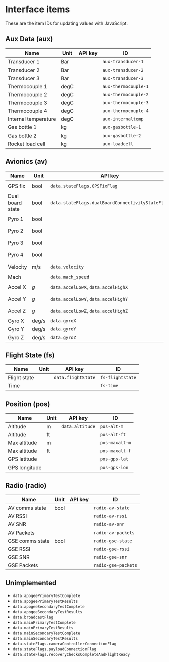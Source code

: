
# Interface items
These are the item IDs for updating values with JavaScript.

## Aux Data (aux)
| Name | Unit | API key | ID |
| --- | --- | --- | --- |
| Transducer 1 | Bar |  | `aux-transducer-1` |
| Transducer 2 | Bar |  | `aux-transducer-2` |
| Transducer 3 | Bar |  | `aux-transducer-3` |
| Thermocouple 1 | degC |  | `aux-thermocouple-1` |
| Thermocouple 2 | degC |  | `aux-thermocouple-2` |
| Thermocouple 3 | degC |  | `aux-thermocouple-3` |
| Thermocouple 4 | degC |  | `aux-thermocouple-4` |
| Internal temperature | degC |  | `aux-internaltemp` |
| Gas bottle 1 | kg |  | `aux-gasbottle-1` |
| Gas bottle 2 | kg |  | `aux-gasbottle-2` |
| Rocket load cell | kg |  | `aux-loadcell` |

## Avionics (av)
| Name | Unit | API key | ID |
| --- | --- | --- | --- |
| GPS fix | bool | `data.stateFlags.GPSFixFlag` | `av-state-gpsfix` |
| Dual board state | bool | `data.stateFlags.dualBoardConnectivityStateFlag` | `av-state-dualboard` |
| Pyro 1 | bool |  | `av-state-pyro-1` |
| Pyro 2 | bool |  | `av-state-pyro-2` |
| Pyro 3 | bool |  | `av-state-pyro-3` |
| Pyro 4 | bool |  | `av-state-pyro-4` |
| Velocity | m/s | `data.velocity` | `av-velocity` |
| Mach |  | `data.mach_speed` | `av-mach` |
| Accel X | *g* | `data.accelLowX`, `data.accelHighX` | `av-accel-x` |
| Accel Y | *g* | `data.accelLowY`, `data.accelHighY` | `av-accel-y` |
| Accel Z | *g* | `data.accelLowZ`, `data.accelHighZ` | `av-accel-z` |
| Gyro X | deg/s | `data.gyroX` | `av-gyro-x` |
| Gyro Y | deg/s | `data.gyroY` | `av-gyro-y` |
| Gyro Z | deg/s | `data.gyroZ` | `av-gyro-z` |

## Flight State (fs)
| Name | Unit | API key | ID |
| --- | --- | --- | --- |
| Flight state |  | `data.flightState` | `fs-flightstate` |
| Time |  |  | `fs-time` |

## Position (pos)
| Name | Unit | API key | ID |
| --- | --- | --- | --- |
| Altitude | m | `data.altitude` | `pos-alt-m` |
| Altitude | ft |  | `pos-alt-ft` |
| Max altitude | m |  | `pos-maxalt-m` |
| Max altitude | ft |  | `pos-maxalt-f` |
| GPS latitude |  |  | `pos-gps-lat` |
| GPS longitude |  |  | `pos-gps-lon` |

## Radio (radio)
| Name | Unit | API key | ID |
| --- | --- | --- | --- |
| AV comms state | bool |  | `radio-av-state` |
| AV RSSI |  |  | `radio-av-rssi` |
| AV SNR |  |  | `radio-av-snr` |
| AV Packets |  |  | `radio-av-packets` |
| GSE comms state | bool |  | `radio-gse-state` |
| GSE RSSI |  |  | `radio-gse-rssi` |
| GSE SNR |  |  | `radio-gse-snr` |
| GSE Packets |  |  | `radio-gse-packets` |


## Unimplemented
- `data.apogeePrimaryTestComplete`
- `data.apogeePrimaryTestResults`
- `data.apogeeSecondaryTestComplete`
- `data.apogeeSecondaryTestResults`
- `data.broadcastFlag`
- `data.mainPrimaryTestComplete`
- `data.mainPrimaryTestResults`
- `data.mainSecondaryTestComplete`
- `data.mainSecondaryTestResults`
- `data.stateFlags.cameraControllerConnectionFlag`
- `data.stateFlags.payloadConnectionFlag`
- `data.stateFlags.recoveryChecksCompleteAndFlightReady`
